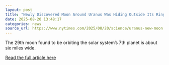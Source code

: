 ```yaml
---
layout: post
title: "Newly Discovered Moon Around Uranus Was Hiding Outside Its Rings"
date: 2025-08-20 13:48:17 
categories: news
source_url: https://www.nytimes.com/2025/08/20/science/uranus-new-moon.html
---
```


The 29th moon found to be orbiting the solar system’s 7th planet is about six miles wide.

[Read the full article here](https://www.nytimes.com/2025/08/20/science/uranus-new-moon.html)
